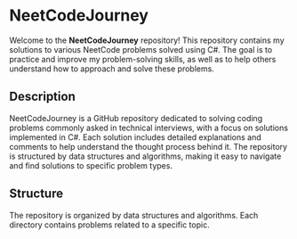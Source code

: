 # NeetCodeJourney

Welcome to the **NeetCodeJourney** repository! This repository contains my solutions to various NeetCode problems solved using C#. The goal is to practice and improve my problem-solving skills, as well as to help others understand how to approach and solve these problems.

## Description

NeetCodeJourney is a GitHub repository dedicated to solving coding problems commonly asked in technical interviews, with a focus on solutions implemented in C#. Each solution includes detailed explanations and comments to help understand the thought process behind it. The repository is structured by data structures and algorithms, making it easy to navigate and find solutions to specific problem types.

## Structure

The repository is organized by data structures and algorithms. Each directory contains problems related to a specific topic.

